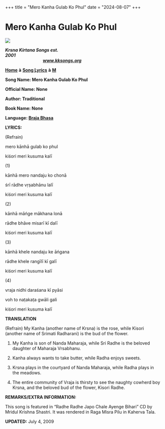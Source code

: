 +++
title = "Mero Kanha Gulab Ko Phul"
date = "2024-08-07"
+++

# Mero Kanha Gulab Ko Phul
**[![](http://kksongs.org/image_files/image002.jpg)](http://kksongs.org/)**

**_Krsna_** **_Kirtana Songs est. 2001_**                                                                                                                                                      **_www.kksongs.org_**

**[Home](http://kksongs.org/)** **à** **[Song Lyrics](http://kksongs.org/lyrics.html)** **à** **[M](http://kksongs.org/songs/song_m.html)**

**Song Name: Mero Kanha Gulab Ko Phul**

**Official Name: None**

**Author: Traditional**

**Book Name: None**

**Language: [Braja Bhasa](http://kksongs.org/language/list/braja_bhasa.html)**

**LYRICS:**

(Refrain)

mero kānhā gulab ko phul

kiśori meri kusuma kalī

(1)

kānhā mero nandaju ko chonā

śrī rādhe vṛṣabhānu lalī

kiśori meri kusuma kalī

(2)

kānhā māńge mākhana lonā

rādhe bhāve misarī kī dalī

kiśori meri kusuma kalī

(3)

kānhā khele nandaju ke āńgana

rādhe khele rangīlī kī galī

kiśori meri kusuma kalī

(4)

vraja nidhi daraśana kī pyāsi

voh to naṭakaṭa gwāli gali

kiśori meri kusuma kalī

**TRANSLATION**

(Refrain) My Kanha (another name of Krsna) is the rose, while Kisori (another name of Srimati Radharani) is the bud of the flower.

1) My Kanha is son of Nanda Maharaja, while Sri Radhe is the beloved daughter of Maharaja Vrsabhanu.

2) Kanha always wants to take butter, while Radha enjoys sweets.

3) Krsna plays in the courtyard of Nanda Maharaja, while Radha plays in the meadows.

4) The entire community of Vraja is thirsty to see the naughty cowherd boy Krsna, and the beloved bud of the flower, Kisori Radhe.

**REMARKS/EXTRA INFORMATION:**

This song is featured in “Radhe Radhe Japo Chale Ayenge Bihari” CD by Mridul Krishna Shastri. It was rendered in Raga Misra Pilu in Kaherva Tala.

**UPDATED:** July 4, 2009